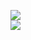 [![](https://img.shields.io/badge/Made%20With-Github%20Spray-lightgrey.svg?style=for-the-badge&logo=github)](https://github.com/Annihil/github-spray#16299)  
[![](https://i.imgur.com/2DrTn0Z.gif)](https://github.com/Annihil/github-spray)